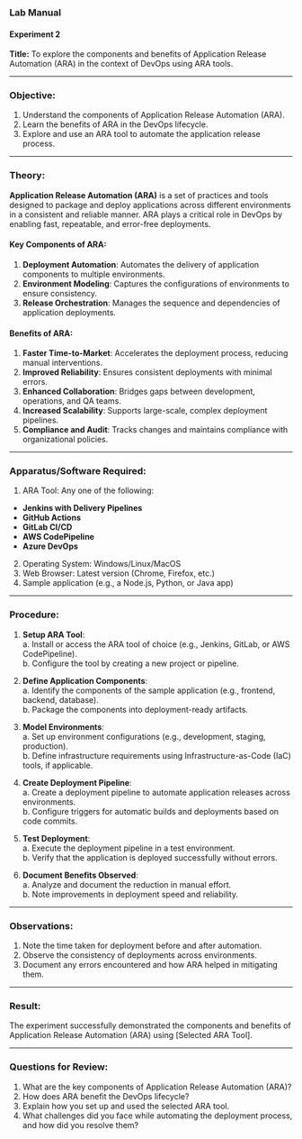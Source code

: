 ### **Lab Manual**  
#### **Experiment 2**  
**Title:** To explore the components and benefits of Application Release Automation (ARA) in the context of DevOps using ARA tools.  

---

### **Objective:**  
1. Understand the components of Application Release Automation (ARA).  
2. Learn the benefits of ARA in the DevOps lifecycle.  
3. Explore and use an ARA tool to automate the application release process.  

---

### **Theory:**  
**Application Release Automation (ARA)** is a set of practices and tools designed to package and deploy applications across different environments in a consistent and reliable manner. ARA plays a critical role in DevOps by enabling fast, repeatable, and error-free deployments.  

#### **Key Components of ARA:**  
1. **Deployment Automation**: Automates the delivery of application components to multiple environments.  
2. **Environment Modeling**: Captures the configurations of environments to ensure consistency.  
3. **Release Orchestration**: Manages the sequence and dependencies of application deployments.  

#### **Benefits of ARA:**  
1. **Faster Time-to-Market**: Accelerates the deployment process, reducing manual interventions.  
2. **Improved Reliability**: Ensures consistent deployments with minimal errors.  
3. **Enhanced Collaboration**: Bridges gaps between development, operations, and QA teams.  
4. **Increased Scalability**: Supports large-scale, complex deployment pipelines.  
5. **Compliance and Audit**: Tracks changes and maintains compliance with organizational policies.

---

### **Apparatus/Software Required:**  
1. ARA Tool: Any one of the following:  
- **Jenkins with Delivery Pipelines**  
- **GitHub Actions**
- **GitLab CI/CD**  
- **AWS CodePipeline**  
- **Azure DevOps**  
2. Operating System: Windows/Linux/MacOS  
3. Web Browser: Latest version (Chrome, Firefox, etc.)  
4. Sample application (e.g., a Node.js, Python, or Java app)  

---

### **Procedure:**  
1. **Setup ARA Tool**:  
a. Install or access the ARA tool of choice (e.g., Jenkins, GitLab, or AWS CodePipeline).  
b. Configure the tool by creating a new project or pipeline.  

2. **Define Application Components**:  
a. Identify the components of the sample application (e.g., frontend, backend, database).  
b. Package the components into deployment-ready artifacts.  

3. **Model Environments**:  
a. Set up environment configurations (e.g., development, staging, production).  
b. Define infrastructure requirements using Infrastructure-as-Code (IaC) tools, if applicable.  

4. **Create Deployment Pipeline**:  
a. Create a deployment pipeline to automate application releases across environments.  
b. Configure triggers for automatic builds and deployments based on code commits.  

5. **Test Deployment**:  
a. Execute the deployment pipeline in a test environment.  
b. Verify that the application is deployed successfully without errors.  

6. **Document Benefits Observed**:  
a. Analyze and document the reduction in manual effort.  
b. Note improvements in deployment speed and reliability.  

---

### **Observations:**  
1. Note the time taken for deployment before and after automation.  
2. Observe the consistency of deployments across environments.  
3. Document any errors encountered and how ARA helped in mitigating them.  

---

### **Result:**  
The experiment successfully demonstrated the components and benefits of Application Release Automation (ARA) using [Selected ARA Tool].  

---

### **Questions for Review:**  
1. What are the key components of Application Release Automation (ARA)?  
2. How does ARA benefit the DevOps lifecycle?  
3. Explain how you set up and used the selected ARA tool.  
4. What challenges did you face while automating the deployment process, and how did you resolve them?  


